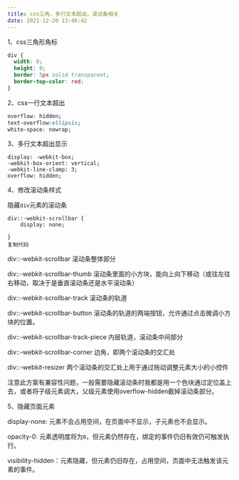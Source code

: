 ```yaml
---
title: css三角，多行文本超出，滚动条相关
date: 2021-12-20 13:46:42
---
```


1、css三角形角标

```css
div {
  width: 0;
  height: 0;
  border: 5px solid transparent;
  border-top-color: red;
}
```

2、css一行文本超出

```css
overflow: hidden;
text-overflow:ellipsis;
white-space: nowrap;
```

3、多行文本超出显示

```
display: -webkit-box;
-webkit-box-orient: vertical;
-webkit-line-clamp: 3;
overflow: hidden;
```

4、修改滚动条样式

隐藏`div`元素的滚动条

```
div::-webkit-scrollbar {
    display: none;
    
}
复制代码
```

div::-webkit-scrollbar 滚动条整体部分

div::-webkit-scrollbar-thumb 滚动条里面的小方块，能向上向下移动（或往左往右移动，取决于是垂直滚动条还是水平滚动条）

div::-webkit-scrollbar-track 滚动条的轨道

div::-webkit-scrollbar-button 滚动条的轨道的两端按钮，允许通过点击微调小方块的位置。

div::-webkit-scrollbar-track-piece 内层轨道，滚动条中间部分

div::-webkit-scrollbar-corner 边角，即两个滚动条的交汇处

div::-webkit-resizer 两个滚动条的交汇处上用于通过拖动调整元素大小的小控件

注意此方案有兼容性问题，一般需要隐藏滚动条时我都是用一个色块通过定位盖上去，或者将子级元素调大，父级元素使用overflow-hidden截掉滚动条部分。

5、隐藏页面元素

display-none: 元素不会占用空间，在页面中不显示，子元素也不会显示。

opacity-0: 元素透明度将为`0`，但元素仍然存在，绑定的事件仍旧有效仍可触发执行。

visibility-hidden：元素隐藏，但元素仍旧存在，占用空间，页面中无法触发该元素的事件。